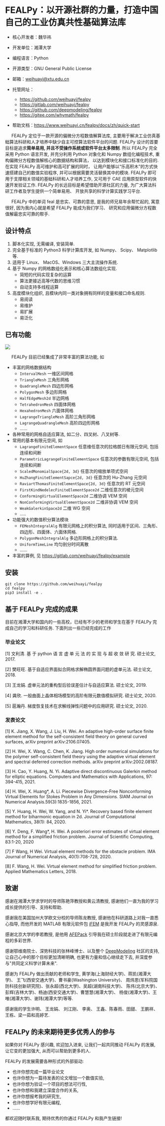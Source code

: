 # FEALPy：以开源社群的力量，打造中国自己的工业仿真共性基础算法库

* 核心开发者：魏华祎
* 开发单位：湘潭大学
* 编程语言：Python
* 开源类型：GNU General Public License
* 邮箱：weihuayi@xtu.edu.cn
* 托管网址：
    - https://github.com/weihuayi/fealpy
    - https://gitlab.com/weihuayi/fealpy
    - https://github.com/deepmodeling/fealpy
    - https://gitee.com/whymath/fealpy

* 帮助文档：https://www.weihuayi.cn/fealpy/docs/zh/quick-start


$\quad$ FEALPy 定位于一款开源的偏微分方程数值解算法库, 
主要用于解决工业仿真基础算法科研和人才培养中缺少自主可控算法软件平台的问题.
FEALPy 设计的首要目标是追求**简单易用, 并且不受操作系统或软件平台太多限制**. 
所以 FEALPy 完全采用 Python 语言开发, 并充分利用 Python 对象化和 Numpy 
数组化编程技术, 重构偏微分方程数值解核心的数据结构和算法，
以达到模块化和接口标准化的目的. 在实现 FEALPy 高可维护和高可扩展的同时，
让用户能够以“乐高积木”的方式快速搭建自己的数值实验程序, 
并可以根据需要灵活替换其中的模块.
FEALPy 即可用于支撑相关领域的基础科研和人才培养工作, 
又可用于 CAE 应用原型软件的快速开发验证工作.
FEALPy 的长远目标是希望借助开源社区的力量, 为广大算法科研工作者及学生提供一个简单易用、
开放共享的科学计算实践学习平台.

$\quad$ FEALPy 中的单词 feal 是忠实、可靠的意思, 是我的师兄易年余帮忙起的,
寓意很好, 因为我内心就是希望 FEALPy 能成为我们学习、
研究和应用偏微分方程数值解最忠实可靠的帮手.

## 设计特点

1. 脚本化实现, 无需编译, 安装简单.
1. 完全基于标准的 Python3 科学计算库开发, 如 Numpy、 Scipy、 Matplotlib 等.
1. 适用于 Linux、 MacOS、Windows 三大主流操作系统.
1. 基于 Numpy 的网格数组化表示和核心算法数组化实现.
    * 简短的代码实现复杂的运算
    * 算法更接近高等代数的思维习惯
    * 自动支持多线程运算
1. 高度模块化组织, 且模块内同一类对象拥有同样的变量和接口命名规则.
    * 易阅读
    * 易维护
    * 易扩展
    * 易泛化

## 已有功能

![](./fealpy.png)

$\quad$ FEALPy 目前已经集成了非常丰富的算法功能, 如

* 丰富的网格数据结构
    - `IntervalMesh` 一维区间网格
    - `TriangleMesh` 三角形网格
    - `QuadrangleMesh` 四边形网格
    - `PolygonMesh` 多边形网格
    - `HalfEdgeMesh2d` 半边网格
    - `TetrahedronMesh` 四面体网格
    - `HexahedronMesh` 六面体网格
    - `LagrangeTriangleMesh` 高阶三角形网格
    - `LagrangeQuadrangleMesh` 高阶四边形网格
    - ...... 
* 各种常用的网格自适应算法, 如二分、四叉树、八叉树等.
* 常用的基本有限元空间, 如
    - `LagrangeFiniteElementSpace` 任意维任意次的拉格朗日有限元空间,
        包括连续和间断
    - `ParametricLagrangeFiniteElementSpace` 任意次的参数有限元空间,
        包括连续和间断
    - `ScaledMonomialSpace{2d, 3d}` 任意次的缩放单项式空间
    - `HuZhangFiniteElementSapce{2d, 3d}` 任意次的 Hu-Zhang 元空间
    - `RaviartThomasFiniteElementSpace{2d, 3d}` 任意次的 RT 元空间
    - `FirstKindNedelecFiniteElementSpace2d` 二维任意次的棱元空间
    - `ConformingVirtualElementSpace2d` 二维协调 VEM 空间
    - `NonConformingVirtualElementSpace2d` 二维非协调 VEM 空间
    - `WeakGalerkinSpace2d`  二维 WG 空间
    - .....
* 功能强大的数值积分算法模块
    - `FEMeshIntegralAlg`  有限元网格上的积分算法, 同时适用于区间、三角形、 
      四边形、四面体、六面体网格.
    - `PolygonMeshIntegralAlg` 多边形网格上的积分算法. 
    - `UniformTimeLine` 均匀剖分时间离散
    - ......
* 丰富的算例, 见 https://gitlab.com/weihuayi/fealpy/example 


## 安装

```
git clone https://github.com/weihuayi/fealpy
cd fealpy
pip3 install -e .
```


## 基于 FEALPy 完成的成果

目前在湘潭大学和国内的一些高校，已经有不少的老师和学生在基于 
FEALPy 完成自己的学习和科研任务. 下面列出一些已经完成的工作

### 毕业论文
[1] 文利清. 基 于 python 语 言 虚 单 元 法 的 实 现 与 超 收 敛 研 究. 硕士论文, 2017.

[2] 樊旺旺. 基于自适应界面拟合网格求解椭圆界面问题的虚单元法. 硕士论文, 2018.

[3] 王龙娟. 虚单元法的重构型后验误差估计与自适应算法. 硕士论文, 2019.

[4] 龚欣. 一般曲面上晶体相场模型的高阶有限元数值模拟研究. 硕士论文, 2020.

[5] 扈瀚丹. 梯度恢复技术在求解线弹性问题中的应用研究. 硕士论文, 2020.

### 发表论文

[1] K. Jiang, X. Wang, J. Liu, H. Wei. An adaptive high-order surface finite 
element method for the self-consistent field theory on general curved surfaces, 
arXiv preprint arXiv:2106.07405.

[2] H. Wei, X. Wang, C. Chen, K. Jiang. High order numerical simulations for 
the polymer self-consistent field theory using the adaptive virtual element 
and spectral deferred correction methods. arXiv preprint arXiv:2002.08187.

[3] H. Cao, Y. Huang, N. Yi. Adaptive direct discontinuous Galerkin method 
for elliptic equations. Computers and Mathematics with Applications, 
97: 394-415, 2021.

[4] H. Wei, X. Huang*, A. Li. Piecewise Divergence-Free Nonconforming Virtual 
Elements for Stokes Problem in Any Dimensions. 
SIAM Journal on Numerical Analysis.59(3):1835-1856, 2021.

[5] Y. Huang, H. Wei, W. Yang, and N. Yi*. Recovery based finite element method 
for biharmonic equation in 2d. Journal of Computational Mathematics, 
38(1): 84, 2020.

[6] Y. Deng, F. Wang*, H. Wei. A posteriori error estimates of virtual element 
method for a simplified friction problem. Journal of Scientific Computing, 
83:1-20, 2020

[7] F Wang, H Wei. Virtual element methods for the obstacle problem. 
IMA Journal of  Numerical Analysis, 40(1):708-728, 2020.

[8] F. Wang, H. Wei. Virtual element method for simplified friction problem. Applied Mathematics Letters, 2018.

## 致谢 

感谢在湘潭大学求学时的导师陈艳萍教授和黄云清教授, 
感谢他们一直为我的学习成长提供的引导、支持和帮助. 

感谢我在美国加州大学欧文分校的导师陈龙教授, 感谢他在科研道路上对我一直悉心指导, 
而他开发的 MATLAB 有限元软件包 [iFEM](https://github.com/lyc102/ifem) 
是我开发 FEALPy 的灵感源泉.

感谢北京大学的李若教授, 是他用 [AFEPack](https://github.com/wangheyu/AFEPack) 
引导我在硕士阶段就走进了有限元编程的多彩世界. 

感谢鄂维南院士、深势科技的张林峰博士、以及整个 [DeepModeling](https://github.com/deepmodeling) 
社区的支持, 让自己心中的那个目标更加清晰明确, 也更有力量和信心继续走下去,
并深度参与"共同定义科学计算未来". 

感谢为 FEALPy 做出贡献的老师和学生, 黄学海(上海财经大学)、蒋凯(湘潭大学)、
王飞(西安交通大学)、曹书豪(Washington University)、
周炜恩(军科院国防科技创新研究院)、张永超(西北大学)、吴超(湖南科技大学)、
陈伟(北京大学)、彭辉(吉林大学)、杨迪(西安交通大学)、曹慧慧(湘潭大学)、
杨俊(湘潭大学)、王唯(湘潭大学)、谢玮(湘潭大学)等等.

感谢我的学生许明、 王龙娟、 刘江刚、 李奥、 王鑫、陈春雨、田甜、
王鹏祥、 王栋、梁一茹和高婷艺.


## FEALPy 的未来期待更多优秀人的参与

如果你对 FEALPy 感兴趣, 欢迎加入进来, 让我们一起共同推动 FEALPy 的发展, 让它变的更加强大,
从而可以帮助到更多的人.

FEALPy 的发展需要各种形式的外部驱动:

* 也许你想完成一篇毕业论文
* 也许你想为一篇待发表的论文增加一个数值实验, 
* 也许你想为验证一个项目的想法可行性, 
* 也许你想和我建立深度合作的关系,
* 也许你想报考我的研究生,
* 也许你想学好有限元编程,
* ......

都欢迎随时联系我, 期待优秀的你通过 FEALPy 和我产生链接!








